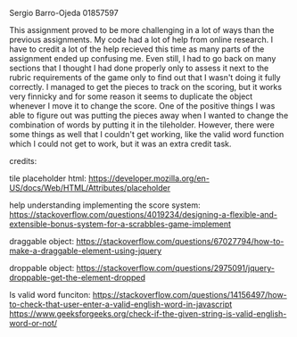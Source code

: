 Sergio Barro-Ojeda
01857597

This assignment proved to be more challenging in a lot of ways than the previous assignments. My code had a lot of help from online research. I have to credit a lot of the help recieved this time as many parts of the assignment ended up confusing me. Even still, I had to go back on many sections that I thought I had done properly only to assess it next to the rubric requirements of the game only to find out that I wasn't doing it fully correctly. I managed to get the pieces to track on the scoring, but it works very finnicky and for some reason it seems to duplicate the object whenever I move it to change the score. One of the positive things I was able to figure out was putting the pieces away when I wanted to change the combination of words by putting it in the tileholder. However, there were some things as well that I couldn't get working, like the valid word function which I could not get to work, but it was an extra credit task.


credits:

tile placeholder html: https://developer.mozilla.org/en-US/docs/Web/HTML/Attributes/placeholder

help understanding implementing the score system: https://stackoverflow.com/questions/4019234/designing-a-flexible-and-extensible-bonus-system-for-a-scrabbles-game-implement

draggable object: https://stackoverflow.com/questions/67027794/how-to-make-a-draggable-element-using-jquery

droppable object: https://stackoverflow.com/questions/2975091/jquery-droppable-get-the-element-dropped

Is valid word funciton: https://stackoverflow.com/questions/14156497/how-to-check-that-user-enter-a-valid-english-word-in-javascript
https://www.geeksforgeeks.org/check-if-the-given-string-is-valid-english-word-or-not/